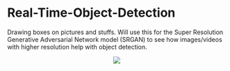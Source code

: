 # Real-Time-Object-Detection

Drawing boxes on pictures and stuffs. Will use this for the Super Resolution Generative Adversarial Network model (SRGAN) to see how images/videos with higher resolution help with object detection. 

<p align="center">
	<image src="YOLO/vid_outputs/driving.gif"></image>
</p>
